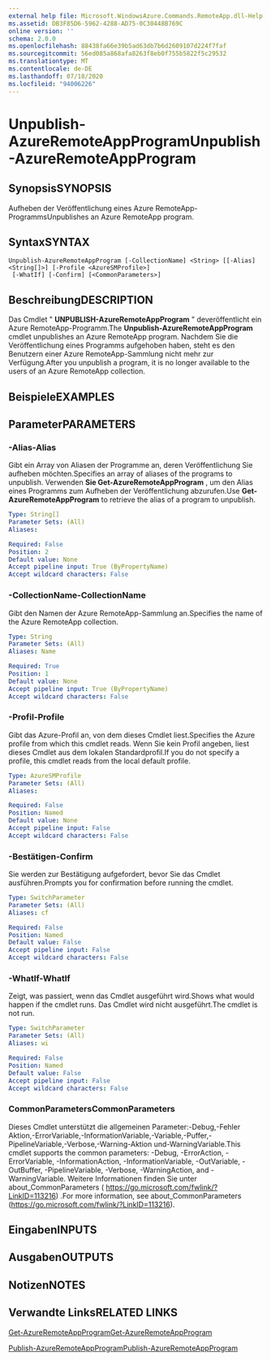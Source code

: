 ```yaml
---
external help file: Microsoft.WindowsAzure.Commands.RemoteApp.dll-Help.xml
ms.assetid: DB3F85D6-5962-4288-AD75-0C30448B769C
online version: ''
schema: 2.0.0
ms.openlocfilehash: 88438fa66e39b5ad63db7b6d2609107d224f7faf
ms.sourcegitcommit: 56ed085a868afa8263f8eb0f755b5822f5c29532
ms.translationtype: MT
ms.contentlocale: de-DE
ms.lasthandoff: 07/18/2020
ms.locfileid: "94006226"
---
```

# <span data-ttu-id="cd06c-101">Unpublish-AzureRemoteAppProgram</span><span class="sxs-lookup"><span data-stu-id="cd06c-101">Unpublish-AzureRemoteAppProgram</span></span>

## <span data-ttu-id="cd06c-102">Synopsis</span><span class="sxs-lookup"><span data-stu-id="cd06c-102">SYNOPSIS</span></span>
<span data-ttu-id="cd06c-103">Aufheben der Veröffentlichung eines Azure RemoteApp-Programms</span><span class="sxs-lookup"><span data-stu-id="cd06c-103">Unpublishes an Azure RemoteApp program.</span></span>

## <span data-ttu-id="cd06c-104">Syntax</span><span class="sxs-lookup"><span data-stu-id="cd06c-104">SYNTAX</span></span>

```
Unpublish-AzureRemoteAppProgram [-CollectionName] <String> [[-Alias] <String[]>] [-Profile <AzureSMProfile>]
 [-WhatIf] [-Confirm] [<CommonParameters>]
```

## <span data-ttu-id="cd06c-105">Beschreibung</span><span class="sxs-lookup"><span data-stu-id="cd06c-105">DESCRIPTION</span></span>
<span data-ttu-id="cd06c-106">Das Cmdlet " **UNPUBLISH-AzureRemoteAppProgram** " deveröffentlicht ein Azure RemoteApp-Programm.</span><span class="sxs-lookup"><span data-stu-id="cd06c-106">The **Unpublish-AzureRemoteAppProgram** cmdlet unpublishes an Azure RemoteApp program.</span></span>
<span data-ttu-id="cd06c-107">Nachdem Sie die Veröffentlichung eines Programms aufgehoben haben, steht es den Benutzern einer Azure RemoteApp-Sammlung nicht mehr zur Verfügung.</span><span class="sxs-lookup"><span data-stu-id="cd06c-107">After you unpublish a program, it is no longer available to the users of an Azure RemoteApp collection.</span></span>

## <span data-ttu-id="cd06c-108">Beispiele</span><span class="sxs-lookup"><span data-stu-id="cd06c-108">EXAMPLES</span></span>

## <span data-ttu-id="cd06c-109">Parameter</span><span class="sxs-lookup"><span data-stu-id="cd06c-109">PARAMETERS</span></span>

### <span data-ttu-id="cd06c-110">-Alias</span><span class="sxs-lookup"><span data-stu-id="cd06c-110">-Alias</span></span>
<span data-ttu-id="cd06c-111">Gibt ein Array von Aliasen der Programme an, deren Veröffentlichung Sie aufheben möchten.</span><span class="sxs-lookup"><span data-stu-id="cd06c-111">Specifies an array of aliases of the programs to unpublish.</span></span>
<span data-ttu-id="cd06c-112">Verwenden **Sie Get-AzureRemoteAppProgram** , um den Alias eines Programms zum Aufheben der Veröffentlichung abzurufen.</span><span class="sxs-lookup"><span data-stu-id="cd06c-112">Use **Get-AzureRemoteAppProgram** to retrieve the alias of a program to unpublish.</span></span>

```yaml
Type: String[]
Parameter Sets: (All)
Aliases: 

Required: False
Position: 2
Default value: None
Accept pipeline input: True (ByPropertyName)
Accept wildcard characters: False
```

### <span data-ttu-id="cd06c-113">-CollectionName</span><span class="sxs-lookup"><span data-stu-id="cd06c-113">-CollectionName</span></span>
<span data-ttu-id="cd06c-114">Gibt den Namen der Azure RemoteApp-Sammlung an.</span><span class="sxs-lookup"><span data-stu-id="cd06c-114">Specifies the name of the Azure RemoteApp collection.</span></span>

```yaml
Type: String
Parameter Sets: (All)
Aliases: Name

Required: True
Position: 1
Default value: None
Accept pipeline input: True (ByPropertyName)
Accept wildcard characters: False
```

### <span data-ttu-id="cd06c-115">-Profil</span><span class="sxs-lookup"><span data-stu-id="cd06c-115">-Profile</span></span>
<span data-ttu-id="cd06c-116">Gibt das Azure-Profil an, von dem dieses Cmdlet liest.</span><span class="sxs-lookup"><span data-stu-id="cd06c-116">Specifies the Azure profile from which this cmdlet reads.</span></span>
<span data-ttu-id="cd06c-117">Wenn Sie kein Profil angeben, liest dieses Cmdlet aus dem lokalen Standardprofil.</span><span class="sxs-lookup"><span data-stu-id="cd06c-117">If you do not specify a profile, this cmdlet reads from the local default profile.</span></span>

```yaml
Type: AzureSMProfile
Parameter Sets: (All)
Aliases: 

Required: False
Position: Named
Default value: None
Accept pipeline input: False
Accept wildcard characters: False
```

### <span data-ttu-id="cd06c-118">-Bestätigen</span><span class="sxs-lookup"><span data-stu-id="cd06c-118">-Confirm</span></span>
<span data-ttu-id="cd06c-119">Sie werden zur Bestätigung aufgefordert, bevor Sie das Cmdlet ausführen.</span><span class="sxs-lookup"><span data-stu-id="cd06c-119">Prompts you for confirmation before running the cmdlet.</span></span>

```yaml
Type: SwitchParameter
Parameter Sets: (All)
Aliases: cf

Required: False
Position: Named
Default value: False
Accept pipeline input: False
Accept wildcard characters: False
```

### <span data-ttu-id="cd06c-120">-WhatIf</span><span class="sxs-lookup"><span data-stu-id="cd06c-120">-WhatIf</span></span>
<span data-ttu-id="cd06c-121">Zeigt, was passiert, wenn das Cmdlet ausgeführt wird.</span><span class="sxs-lookup"><span data-stu-id="cd06c-121">Shows what would happen if the cmdlet runs.</span></span>
<span data-ttu-id="cd06c-122">Das Cmdlet wird nicht ausgeführt.</span><span class="sxs-lookup"><span data-stu-id="cd06c-122">The cmdlet is not run.</span></span>

```yaml
Type: SwitchParameter
Parameter Sets: (All)
Aliases: wi

Required: False
Position: Named
Default value: False
Accept pipeline input: False
Accept wildcard characters: False
```

### <span data-ttu-id="cd06c-123">CommonParameters</span><span class="sxs-lookup"><span data-stu-id="cd06c-123">CommonParameters</span></span>
<span data-ttu-id="cd06c-124">Dieses Cmdlet unterstützt die allgemeinen Parameter:-Debug,-Fehler Aktion,-ErrorVariable,-InformationVariable,-Variable,-Puffer,-PipelineVariable,-Verbose,-Warning-Aktion und-WarningVariable.</span><span class="sxs-lookup"><span data-stu-id="cd06c-124">This cmdlet supports the common parameters: -Debug, -ErrorAction, -ErrorVariable, -InformationAction, -InformationVariable, -OutVariable, -OutBuffer, -PipelineVariable, -Verbose, -WarningAction, and -WarningVariable.</span></span> <span data-ttu-id="cd06c-125">Weitere Informationen finden Sie unter about_CommonParameters ( https://go.microsoft.com/fwlink/?LinkID=113216) .</span><span class="sxs-lookup"><span data-stu-id="cd06c-125">For more information, see about_CommonParameters (https://go.microsoft.com/fwlink/?LinkID=113216).</span></span>

## <span data-ttu-id="cd06c-126">Eingaben</span><span class="sxs-lookup"><span data-stu-id="cd06c-126">INPUTS</span></span>

## <span data-ttu-id="cd06c-127">Ausgaben</span><span class="sxs-lookup"><span data-stu-id="cd06c-127">OUTPUTS</span></span>

## <span data-ttu-id="cd06c-128">Notizen</span><span class="sxs-lookup"><span data-stu-id="cd06c-128">NOTES</span></span>

## <span data-ttu-id="cd06c-129">Verwandte Links</span><span class="sxs-lookup"><span data-stu-id="cd06c-129">RELATED LINKS</span></span>

[<span data-ttu-id="cd06c-130">Get-AzureRemoteAppProgram</span><span class="sxs-lookup"><span data-stu-id="cd06c-130">Get-AzureRemoteAppProgram</span></span>](./Get-AzureRemoteAppProgram.md)

[<span data-ttu-id="cd06c-131">Publish-AzureRemoteAppProgram</span><span class="sxs-lookup"><span data-stu-id="cd06c-131">Publish-AzureRemoteAppProgram</span></span>](./Publish-AzureRemoteAppProgram.md)



